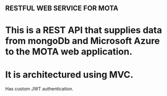 ## RESTFUL WEB SERVICE FOR MOTA

# This is a REST API that supplies data from mongoDb and Microsoft Azure to the MOTA web application.
# It is architectured using MVC.
Has custom JWT authentication.
